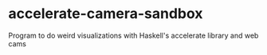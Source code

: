 # accelerate-camera-sandbox
Program to do weird visualizations with Haskell's accelerate library and web cams
